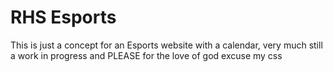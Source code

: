# RHS Esports
This is just a concept for an Esports website with a calendar, very much still a work in progress and PLEASE for the love of god excuse my css
